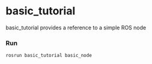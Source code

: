 # basic_tutorial


basic_tutorial provides a reference to a simple ROS node

### Run

```bash
rosrun basic_tutorial basic_node
```

